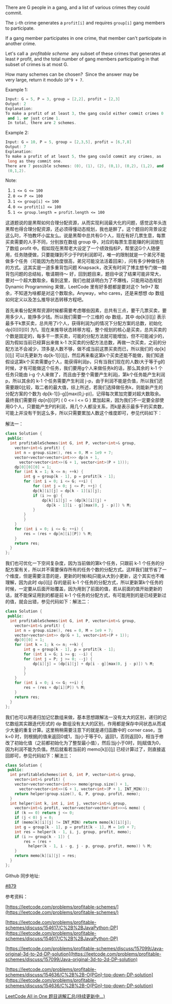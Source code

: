 There are G people in a gang, and a list of various crimes they could commit.

The `i`-th crime generates a `profit[i]` and requires `group[i]` gang members to participate.

If a gang member participates in one crime, that member can't participate in another crime.

Let's call a  _profitable scheme_  any subset of these crimes that generates at least `P` profit, and the total number of gang members participating in that subset of crimes is at most G.

How many schemes can be chosen?  Since the answer may be very large, return it modulo `10^9 + 7`.

Example 1:

```cpp
Input: G = 5, P = 3, group = [2,2], profit = [2,3]
Output: 2
Explanation:
To make a profit of at least 3, the gang could either commit crimes 0
 and 1, or just crime 1.
 In total, there are 2 schemes.
```

Example 2:

```cpp
Input: G = 10, P = 5, group = [2,3,5], profit = [6,7,8]
Output: 7
Explanation:
To make a profit of at least 5, the gang could commit any crimes, as
 long as they commit one.
There are 7 possible schemes: (0), (1), (2), (0,1), (0,2), (1,2), and
 (0,1,2).
```

Note:

1. `1 <= G <= 100`
2. `0 <= P <= 100`
3. `1 <= group[i] <= 100`
4. `0 <= profit[i] <= 100`
5. `1 <= group.length = profit.length <= 100`

这道题说的是黑帮如何合理分配资源，从而实现利润最大化的问题，感觉这年头连黑帮也得合理分配资源，还必须得懂动态规划，我也是醉了。这个题目的背景设定这么叼，不怕教坏小盆友么。说是黑帮中总共有G个人，现在有好几票生意，每票买卖需要的人手不同，分别放在数组 group 中，对应的每票生意能赚的利润放在了数组 profit 中。假如现在黑帮老大设定了一个绩效指标P，帮里这G个人随便用，任务随便做，只要能赚到不少于P的利润即可，唯一的限制就是一个弟兄不能做多个任务（可能因为危险度很高，弟兄可能没法活着回来），问有多少种做任务的方式。这其实是一道多重背包问题 Knapsack，改天有时间了博主想专门做一期背包问题的总结帖，敬请期待～ 好，回到题目来，题目中说了结果可能非常大，要对一个超大数取余，看到这里，我们也就该明白为了不爆栈，只能用动态规划 Dynamic Programming 来做，LeetCode 里有好多题都是要对这个 1e9+7 取余，不知道为啥都是对这个数取余。Anyway，who cares，还是来想想 dp 数组如何定义以及怎么推导状态转移方程吧。

首先来看分配黑帮资源时候都需要考虑哪些因素，总共有三点，要干几票买卖，要用多少人，能挣多少钱。所以我们需要一个三维的 dp 数组，其中 dp[k][i][j] 表示最多干k票买卖，总共用了i个人，获得利润为j的情况下分配方案的总数，初始化 dp[0][0][0] 为1。现在来推导状态转移方程，整个规划的核心是买卖，总共买卖的个数是固定的，每多干一票买卖，可能的分配方法就可能增加，但不可能减少的，因为假如当前已经算出来做 k-1 次买卖的分配方法总数，再做一次买卖，之前的分配方法不会减少，顶多是人数不够，做不成当前这票买卖而已，所以我们的 dp[k][i][j] 可以先更新为 dp[k-1][i][j]，然后再来看这第k个买卖还能不能做，我们知道假设这第k个买卖需要g个人，能获得利润p，只有当我们现在的人数i大于等于g的时候，才有可能做这个任务，我们要用g个人来做任务k的话，那么其余的 k-1 个任务只能由 i-g 个人来做了，而且由于整个需要产生利润j，第k个任务能产生利润p，所以其余的 k-1 个任务需要产生利润 j-p，由于利润不能是负值，所以我们还需要跟0比较，取二者的最大值，综上所述，若我们选择做任务k，则能新产生的分配方案的个数为 dp[k-1][i-g][max(0,j-p)]，记得每次累加完要对超大数取余。最终我们需要将 dp[n][i][P] ( 0 <= i <= G ) 累加起来，因为我们不一定要全部使用G个人，只要能产生P的利润，用几个人都没关系，而k是表示最多干的买卖数，可能上并没有干到这么多，所以只需要累加人数这个维度即可，参见代码如下：

解法一：

```cpp
class Solution {
 public:
  int profitableSchemes(int G, int P, vector<int>& group,
    vector<int>& profit) {
    int n = group.size(), res = 0, M = 1e9 + 7;
    vector<vector<vector<int>>> dp(n + 1,
      vector<vector<int>>(G + 1, vector<int>(P + 1)));
    dp[0][0][0] = 1;
    for (int k = 1; k <= n; ++k) {
     	int g = group[k - 1], p = profit[k - 1];
     	for (int i = 0; i <= G; ++i) {
     		for (int j = 0; j <= P; ++j) {
        	dp[k][i][j] = dp[k - 1][i][j];
        	if (i >= g) {
        		dp[k][i][j] = (dp[k][i][j] +
        		  dp[k - 1][i - g][max(0, j - p)]) % M;
       		}
       	}
     	}
    }
    for (int i = 0; i <= G; ++i) {
     	res = (res + dp[n][i][P]) % M;
    }
    return res;
  }
};
```

我们也可优化一下空间复杂度，因为当前做的第k个任务，只跟前 k-1 个任务的分配方案有关，所以并不需要保存所有的任务个数的分配方式。这样我们就节省了一个维度，但是需要注意的是，更新的时候i和j只能从大到小更新，这个其实也不难理解，因为此时 dp[i][j] 存的是前 k-1 个任务的分配方式，所以更新第k个任务的时候，一定要从后面开始覆盖，因为用到了前面的值，若从前面的值开始更新的话，就不能保证用到的都是前 k-1 个任务的分配方式，有可能用到的是已经更新过的值，就会出错，参见代码如下：解法二：

```cpp
class Solution {
 public:
  int profitableSchemes(int G, int P, vector<int>& group,
    vector<int>& profit) {
    int n = group.size(), res = 0, M = 1e9 + 7;
    vector<vector<int>> dp(G + 1, vector<int>(P + 1));
    dp[0][0] = 1;
    for (int k = 1; k <= n; ++k) {
    	int g = group[k - 1], p = profit[k - 1];
     	for (int i = G; i >= g; --i) {
       	for (int j = P; j >= 0; --j) {
        	dp[i][j] = (dp[i][j] + dp[i - g][max(0, j - p)]) % M;
      	}
     	}
    }
    for (int i = 0; i <= G; ++i) {
     	res = (res + dp[i][P]) % M;
    }
    return res;
  }
};
```

我们也可以用递归加记忆数组来做，基本思想跟解法一没有太大的区别，递归的记忆数组其实跟迭代形式的 dp 数组没有太大的区别，作用都是保存中间状态从而减少大量的重复计算。这里稍稍需要注意下的就是递归函数中的 corner case，当 k=0 时，则根据j的值来返回0或1，当j小于等于0，返回1，否则返回0，相当于修改了初始化值（之前都初始化为了整型最小值），然后当j小于0时，则j赋值为0，因为利润不能为负值。然后就看若当前的 memo[k][i][j] 已经计算过了，则直接返回即可，参见代码如下：解法三：

```cpp
class Solution {
 public:
  int profitableSchemes(int G, int P, vector<int>& group,
    vector<int>& profit) {
    vector<vector<vector<int>>> memo(group.size() + 1,
      vector<vector<int>>(G + 1, vector<int>(P + 1, INT_MIN)));
    return helper(group.size(), G, P, group, profit, memo);
  }
  int helper(int k, int i, int j, vector<int>& group,
    vector<int>& profit, vector<vector<vector<int>>>& memo) {
  	if (k == 0) return j <= 0;
  	if (j < 0) j = 0;
   	if (memo[k][i][j] != INT_MIN) return memo[k][i][j];
    int g = group[k - 1], p = profit[k - 1], M = 1e9 + 7;
    int res = helper(k - 1, i, j, group, profit, memo);
    if (i >= group[k - 1]) {
    	res = (res +
    	  helper(k - 1, i - g, j - p, group, profit, memo)) % M;
    }
    return memo[k][i][j] = res;
  }
};
```

Github 同步地址:

[#879](https://github.com/grandyang/leetcode/issues/879)

参考资料：

[https://leetcode.com/problems/profitable-schemes/](https://leetcode.com/problems/profitable-schemes/)

[https://leetcode.com/problems/profitable-schemes/discuss/154617/C%2B%2BJavaPython-DP](https://leetcode.com/problems/profitable-schemes/discuss/154617/C%2B%2BJavaPython-DP)

[https://leetcode.com/problems/profitable-schemes/discuss/157099/Java-original-3d-to-2d-DP-solution](https://leetcode.com/problems/profitable-schemes/discuss/157099/Java-original-3d-to-2d-DP-solution)

[](https://leetcode.com/problems/profitable-schemes/discuss/154636/C%2B%2B-O(PGn)-top-down-DP-solution)[https://leetcode.com/problems/profitable-schemes/discuss/154636/C%2B%2B-O(PGn)-top-down-DP-solution](https://leetcode.com/problems/profitable-schemes/discuss/154636/C%2B%2B-O(PGn)-top-down-DP-solution)

[LeetCode All in One 题目讲解汇总(持续更新中...)](https://www.cnblogs.com/grandyang/p/4606334.html)